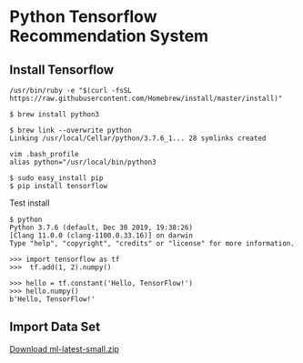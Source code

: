 
Python Tensorflow Recommendation System
===================


## <i class="icon-file"></i> Install Tensorflow

```
/usr/bin/ruby -e "$(curl -fsSL https://raw.githubusercontent.com/Homebrew/install/master/install)"

```

```
$ brew install python3

$ brew link --overwrite python
Linking /usr/local/Cellar/python/3.7.6_1... 28 symlinks created

vim .bash_profile
alias python="/usr/local/bin/python3

$ sudo easy_install pip
$ pip install tensorflow

```

Test install

```
$ python
Python 3.7.6 (default, Dec 30 2019, 19:38:26) 
[Clang 11.0.0 (clang-1100.0.33.16)] on darwin
Type "help", "copyright", "credits" or "license" for more information.

>>> import tensorflow as tf
>>>  tf.add(1, 2).numpy()

>>> hello = tf.constant('Hello, TensorFlow!')
>>> hello.numpy()
b'Hello, TensorFlow!'

```

## <i class="icon-file"></i> Import Data Set

[Download ml-latest-small.zip](https://grouplens.org/datasets/movielens/)
